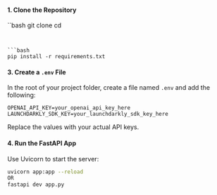 
#### 1. Clone the Repository

``bash
git clone <your-repo-url>
cd <project-folder>
```


```bash
pip install -r requirements.txt
```
#### 3. Create a `.env` File

In the root of your project folder, create a file named `.env` and add the following:

```
OPENAI_API_KEY=your_openai_api_key_here
LAUNCHDARKLY_SDK_KEY=your_launchdarkly_sdk_key_here
```

Replace the values with your actual API keys.

#### 4. Run the FastAPI App

Use Uvicorn to start the server:

```bash
uvicorn app:app --reload
OR
fastapi dev app.py
```